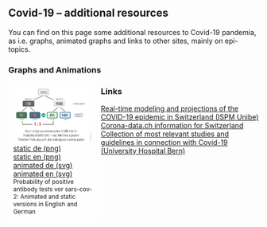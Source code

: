 <html lang="en">
<head>
  <meta charset="utf-8">
  <style type="css">
    @import url("https://fonts.googleapis.com/css?family=Open+Sans+Condensed:300,700");
  </style>
  <title>Covid-19</title>
  <meta name="description" content="Resources">
  <meta name="author" content="Markus Schenker, Phi Network">
 <link rel="stylesheet" href="css/main.css">
</head>

<body>
  <h2>Covid-19 – additional resources</h2>
  <p>You can find on this page some additional resources to Covid-19 pandemia, as i.e. graphs, animated graphs and links to other sites, mainly on epi-topics.</p>
  <h3>Graphs and Animations</h3>
<div id="cont1" style="float:left;width:33%;background-color:#fefefe;padding:10px;border-radius:6px;">
    <div style="float:left; margin-right:0.5em;"><a href="images/aks_en.png" style="border:none;"><img src="images/aks_en.png" width="160"></a></div>
    <div style="float:left;"><a href="images/aks_de.png" target="_blank">static de (png)</a><br/><a href="images/aks_en.png" target="_blank">static en (png)</a><br/><a href="images/aksanim_de.svg" target="_blank">animated de (svg)</a><br/><a href="images/aksanim_en.svg" target="_blank">animated en (svg)</a></div>
    <div style="font-size:0.85em;clear:both">Probability of positive antibody tests vor sars-cov-2: Animated and static versions in English and German</div>
  </div>
  <h3>Links</h3>
  <div><a href="https://ispmbern.github.io/covid-19/swiss-epidemic-model/" target="_blank">Real-time modeling and projections of the COVID-19 epidemic in Switzerland (ISPM Unibe)</a></div>
    <div><a href="https://www.corona-data.ch/">Corona-data.ch information for Switzerland</a></div>
  <div><a href="https://www.update-covid.ch/en/">Collection of most relevant studies and guidelines in connection with Covid-19 (University Hospital Bern)</a></div>
